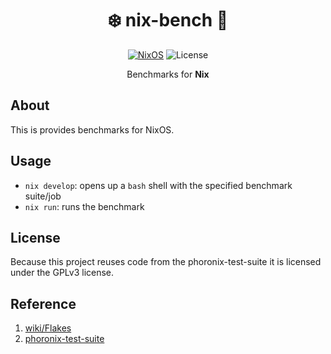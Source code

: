 <div align=center>

# ❄️ nix-bench 🚀

 [![NixOS](https://img.shields.io/badge/Flakes-Nix-informational.svg?logo=nixos&style=for-the-badge)](https://nixos.org) ![License](https://img.shields.io/github/license/mordragt/nix-templates?style=for-the-badge) 

Benchmarks for **Nix**

</div>

## About

This is provides benchmarks for NixOS.

## Usage

- `nix develop`: opens up a `bash` shell with the specified benchmark suite/job
- `nix run`: runs the benchmark

## License

Because this project reuses code from the phoronix-test-suite it is licensed under the GPLv3 license.

## Reference

1. [wiki/Flakes](https://nixos.wiki/wiki/Flakes)
2. [phoronix-test-suite](https://github.com/phoronix-test-suite/phoronix-test-suite)
